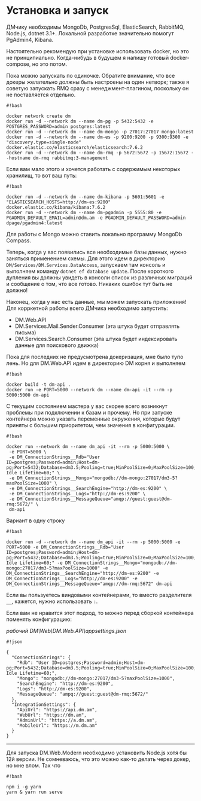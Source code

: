 # Установка и запуск

ДМчику необходимы MongoDb, PostgresSql, ElasticSearch, RabbitMQ, Node.js, dotnet 3.1+.
Локальной разработке значительно помогут PgAdmin4, Kibana.

Настоятельно рекомендую при установке использовать docker, но это не принципиально. Когда-нибудь в будущем я напишу готовый docker-compose, но это потом.

Пока можно запускать по одиночке. Обратите внимание, что все докеры желательно должны быть настроены на один нетворк; также я советую запускать RMQ сразу с менеджмент-плагином, поскольку он не поставляется отдельно.

```
#!bash

docker network create dm
docker run -d --network dm --name dm-pg -p 5432:5432 -e POSTGRES_PASSWORD=admin postgres:latest
docker run -d --network dm --name dm-mongo -p 27017:27017 mongo:latest
docker run -d --network dm --name dm-es -p 9200:9200 -p 9300:9300 -e "discovery.type=single-node" docker.elastic.co/elasticsearch/elasticsearch:7.6.2
docker run -d --network dm --name dm-rmq -p 5672:5672 -p 15672:15672 --hostname dm-rmq rabbitmq:3-management
```

Если вам мало этого и хочется работать с содержимым некоторых хранилищ, то вот ваш путь:

```
#!bash

docker run -d --network dm --name dm-kibana -p 5601:5601 -e "ELASTICSEARCH_HOSTS=http://dm-es:9200" docker.elastic.co/kibana/kibana:7.6.2
docker run -d --network dm --name dm-pgadmin -p 5555:80 -e PGADMIN_DEFAULT_EMAIL=admin@dm.am -e PGADMIN_DEFAULT_PASSWORD=admin dpage/pgadmin4:latest
```

Для работы с Mongo можно ставить локально программу MongoDb Compass.

Теперь, когда у вас появились все необходимые базы данных, нужно заняться применением схемы. Для этого идем в директорию `DM/Services/DM.Services.DataAccess`, запускаем там консоль и выполняем команду `dotnet ef database update`. После короткого дупления вы должны увидеть в консоли список из различных миграций и сообщение о том, что все готово. Никаких ошибок тут быть не должно!

Наконец, когда у нас есть данные, мы можем запускать приложения!
Для корркетной работы всего ДМчика необходимо запустить:

 - DM.Web.API
 - DM.Services.Mail.Sender.Consumer (эта штука будет отправлять письма)
 - DM.Services.Search.Consumer (эта штука будет индексировать данные для поискового движка)

Пока для последних не предусмотрена докеризация, мне было тупо лень. Но для DM.Web.API идем в директорию DM корня и выполняем

```
#!bash

docker build -t dm-api .
docker run -e PORT=5000 --network dm --name dm-api -it --rm -p 5000:5000 dm-api
```

С текущим состоянием мастера у вас скорее всего возникнут проблемы при подключении к базам и прочему. Но при запуске контейнера можно указать переменные окружения, которые будут приняты с большим приоритетом, чем значения в конфигурации.

```
#!bash

docker run --network dm --name dm_api -it --rm -p 5000:5000 \
 -e PORT=5000 \
 -e DM_ConnectionStrings__Rdb="User ID=postgres;Password=admin;Host=dm-pg;Port=5432;Database=dm3.5;Pooling=true;MinPoolSize=0;MaxPoolSize=100;Connection Idle Lifetime=60;" \
 -e DM_ConnectionStrings__Mongo="mongodb://dm-mongo:27017/dm3-5?maxPoolSize=1000" \
 -e DM_ConnectionStrings__SearchEngine="http://dm-es:9200" \
 -e DM_ConnectionStrings__Logs="http://dm-es:9200" \
 -e DM_ConnectionStrings__MessageQueue="amqp://guest:guest@dm-rmq:5672/" \
 dm-api
```

Вариант в одну строку
```
#!bash

docker run -d --network dm --name dm_api -it --rm -p 5000:5000 -e PORT=5000 -e DM_ConnectionStrings__Rdb="User ID=postgres;Password=admin;Host=dm-pg;Port=5432;Database=dm3.5;Pooling=true;MinPoolSize=0;MaxPoolSize=100;Connection Idle Lifetime=60;" -e DM_ConnectionStrings__Mongo="mongodb://dm-mongo:27017/dm3-5?maxPoolSize=1000" -e DM_ConnectionStrings__SearchEngine="http://dm-es:9200" -e DM_ConnectionStrings__Logs="http://dm-es:9200" -e DM_ConnectionStrings__MessageQueue="amqp://dm-rmq:5672" dm-api
```

Если вы пользуетесь виндовыми контейнерами, то вместо разделителя `__`, кажется, нужно использовать `:`.

Если вам не нравится этот подход, то можно перед сборкой контейнера поменять конфигурацию:

*рабочий DM\Web\DM.Web.API\appsettings.json*

```
#!json

{
  "ConnectionStrings": {
    "Rdb": "User ID=postgres;Password=admin;Host=dm-pg;Port=5432;Database=dm3.5;Pooling=true;MinPoolSize=0;MaxPoolSize=100;Connection Idle Lifetime=60;",
    "Mongo": "mongodb://dm-mongo:27017/dm3-5?maxPoolSize=1000",
    "SearchEngine": "http://dm-es:9200",
    "Logs": "http://dm-es:9200",
    "MessageQueue": "ampq://guest:guest@dm-rmq:5672/"
  },
  "IntegrationSettings": {
    "ApiUrl": "https://api.dm.am",
    "WebUrl": "https://dm.am",
    "AdminUrl": "https://a.dm.am",
    "MobileUrl": "https://m.dm.am"
  }
}
```


________________

Для запуска DM.Web.Modern необходимо установить Node.js хотя бы 12й версии. Не сомневаюсь, что это можно как-то делать через докер, но мне влом. Так что

```
#!bash

npm i -g yarn
yarn & yarn run serve
```
